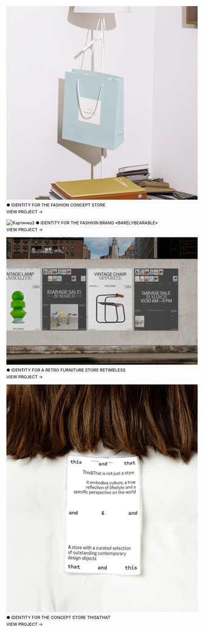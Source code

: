 <div style="overflow: hidden;">
  
![Картинка](image3.png)
● IDENTITY FOR THE FASHION CONCEPT STORE
<br>VIEW PROJECT →

![Картинка2](980497193048809.65e5c726574fc.png)
● IDENTITY FOR THE FASHION BRAND «BARELYBEARABLE»
<br>VIEW PROJECT →

![Картинка3](a07094167553747.642be5d964ab3.png)
● IDENTITY FOR A RETRO FURNITURE STORE RETIMELESS
<br>VIEW PROJECT →

![Картинка3](e64ae2189707623.65afaa5d98e1b.png)
● IDENTITY FOR THE CONCEPT STORE THIS&THAT
<br>VIEW PROJECT →

<style>
p {
font-family: 'Inter', sans-serif; font-size: 11px; line-height: 18px; font-weight: 520;"
}
</style>
